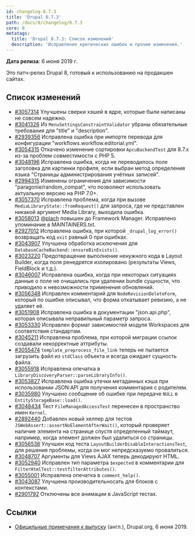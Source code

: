 ```yaml
---
id: changelog-8.7.3
title: 'Drupal 8.7.3'
path: /docs/8/changelog/8.7.3
core: 8
metatags:
  title: 'Drupal 8.7.3: Список изменений'
  description: 'Исправление критических ошибок и прочие изменения.'
---
```


**Дата релиза**: 6 июня 2019 г.

Это патч-релиз Drupal 8, готовый к использованию на продакшен сайтах.

## Список изменений

- [#3057314](https://www.drupal.org/node/3057314) Улучшены сверки хэшей в ядре, которые были написаны не совсем надежно.
- [#3041326](https://www.drupal.org/node/3041326) Из `MenuSettingsConstraintValidator` убраны обязательные требования для "title" и "description".
- [#2939356](https://www.drupal.org/node/2939356) Исправлена ошибка при импорте перевода для конфигурации "workflows.workflow.editorial.yml".
- [#3054315](https://www.drupal.org/node/3054315) Откачено изменение сортировки `ApcuBackendTest` для 8.7.x из-за проблем совместимости с PHP 5.
- [#3048196](https://www.drupal.org/node/3048196) Исправлена ошибка, когда не переводилось поле заголовка для картинки профиля, если выбран метод определения языка "Страницы администрирования учётных записей".
- [#2994315](https://www.drupal.org/node/2994315) Изменены ограничения для зависимости "paragonie/random_compat", что позволяют использовать актуальную версию на PHP 7.0+.
- [#3057370](https://www.drupal.org/node/3057370) Исправлена проблема, когда при вызове `MediaLibraryState::fromRequest()` для запроса, где не представлен никакой аргумент Media Library, выходила ошибка.
- [#3058013](https://www.drupal.org/node/3058013) [@plach](https://www.drupal.org/u/plach) повышен до Framework Manager. Исправлено упоминание в MAINTAINERS.txt.
- [#2927012](https://www.drupal.org/node/2927012) Исправлена ошибка, при которой `_drupal_log_error()` возвращать код `exit` равный 0 при ошибках.
- [#3043907](https://www.drupal.org/node/3043907) Улучшена обработка исключения для `DatabaseCacheBackend::ensureBinExists()`.
- [#3023220](https://www.drupal.org/node/3023220) Предотвращение выполнение ненужного кода в Layout Builder, когда поля ренедрятся изолировано (результаты Views, FieldBlock и т.д.).
- [#3046007](https://www.drupal.org/node/3046007) Исправлена ошибка, когда при некоторых ситуациях данные о поле не очищались при удалении bundle сущности, что приводило к невозможности применения обновлений.
- [#3056348](https://www.drupal.org/node/3056348) Исправлен комментарий для `NodeRevisionDeleteForm`, который по ошибке описывал, что форма откатывает ревизию, а не удаляет её.
- [#3051908](https://www.drupal.org/node/3051908) Исправлена ошибка в документации "json.api.php", которая описывала неправильный параметр запроса.
- [#3053330](https://www.drupal.org/node/3053330) Исправлен формат зависимостей модуля Workspaces для соответствия стандартам.
- [#3045211](https://www.drupal.org/node/3045211) Исправлена проблема, при которой миграции ссылок создавали некорректные аттрибуты.
- [#3055474](https://www.drupal.org/node/3055474) `template_preprocess_file_link` теперь не пытается загрузить файл из `stdClass` объекта и всегда ожидает сущность файла.
- [#3055918](https://www.drupal.org/node/3055918) Исправлена опечатка в `LibraryDiscoveryParser::parseLibraryInfo()`.
- [#3053827](https://www.drupal.org/node/3053827) Исправлена ошибка утечки метаданных кэша при использовании JSON:API для получения комментария с родителем.
- [#3035980](https://www.drupal.org/node/3035980) Улучшено сообщение об ошибке при передаче `NULL` в `EntityStorageBase::load()`.
- [#3048434](https://www.drupal.org/node/3048434) Тест `FileManagedAccessTest` перенесен в пространство имен `Kernel`.
- [#2892440](https://www.drupal.org/node/2892440) Добавлен новый хелпер для тестов `JSWebAssert::assertNoElementAfterWait()`, который проверяет наличие элемента на странице спустя определенный таймаут, например, когда элемент должен был удалиться со страницы.
- [#3056536](https://www.drupal.org/node/3056536) Улучшен код теста `LayoutBuilderDisableInteractionsTest`, для решения проблемы, когда он мог непредсказуемо провалиться.
- [#3048707](https://www.drupal.org/node/3048707) Аргументы для Views AJAX теперь декодируют HTML.
- [#3052940](https://www.drupal.org/node/3052940) Исправлен тип параметра `$expected` в комментарии для `FilterHtmlTest::testfilterAttributes()`.
- [#3055001](https://www.drupal.org/node/3055001) Исправлена опечатка в `comment_help()`.
- [#3043087](https://www.drupal.org/node/3043087) Улучшена производительносать для блоков с контекстами.
- [#2901792](https://www.drupal.org/node/2901792) Отключены все анимации в JavaScript тестах.

## Ссылки

- [Официльные примечания к выпуску](https://www.drupal.org/project/drupal/releases/8.7.3) (англ.), Drupal.org, 6 июня 2019.
